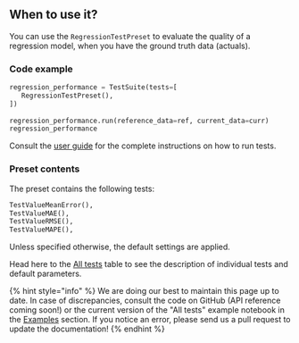 ## When to use it?

You can use the `RegressionTestPreset` to evaluate the quality of a regression model, when you have the ground truth data (actuals).

### Code example

```python
regression_performance = TestSuite(tests=[
   RegressionTestPreset(),
])
 
regression_performance.run(reference_data=ref, current_data=curr)
regression_performance
```

Consult the [user guide](../tests-and-reports/run-tests.md) for the complete instructions on how to run tests. 

### Preset contents

The preset contains the following tests:

```python
TestValueMeanError(),
TestValueMAE(),
TestValueRMSE(),
TestValueMAPE(),
```

Unless specified otherwise, the default settings are applied. 

Head here to the [All tests](../reference/all-tests.md) table to see the description of individual tests and default parameters. 

{% hint style="info" %} 
We are doing our best to maintain this page up to date. In case of discrepancies, consult the code on GitHub (API reference coming soon!) or the current version of the "All tests" example notebook in the [Examples](../get-started/examples.md) section. If you notice an error, please send us a pull request to update the documentation! 
{% endhint %}
